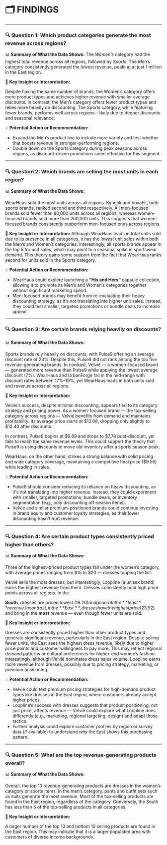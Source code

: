 # 🗂️ FINDINGS

---

### 🔍 Question 1: Which product categories generate the most revenue across regions?

📊 **Summary of What the Data Shows:**
The *Women’s* category had the highest total revenue across all regions, followed by *Sports*. The *Men’s* category consistently generated the lowest revenue, peaking at just 1 million in the East region.

📌 **Key Insight or Interpretation:**

Despite having the same number of brands, the Women’s category offers more product types and achieves higher revenue with smaller average discounts. In contrast, the Men’s category offers fewer product types and relies more heavily on discounting. The Sports category, while featuring fewer brands, performs well across regions—likely due to deeper discounts and seasonal relevance.

💡 **Potential Action or Recommendation:** 

- Expand the Men’s product line to include more variety and test whether that boosts revenue in stronger-performing regions.
- Double down on the Sports category during peak seasons across regions, as discount-driven promotions seem effective for this segment.

---

### 🔍 Question 2: Which brands are selling the most units in each region?

📊 **Summary of What the Data Shows:**

WearHaus sold the most units across all regions. Kynetik and VoxaFit, both sports brands, ranked second and third respectively. All men-focused brands sold fewer than 80,000 units across all regions, whereas women-focused brands sold more than 200,000 units. This suggests that women-focused brands consistently outperform men-focused ones across regions.

📌 **Key Insight or Interpretation:**
Although WearHaus leads in total units sold due to its presence in all categories, it has the *lowest* unit sales within both the Men’s and Women’s categories. Interestingly, all sports brands appear in the top 5 for unit sales, which may point to a seasonal spike in sportswear demand. This theory gains some support from the fact that WearHaus ranks second for units sold in the Sports category.

💡 **Potential Action or Recommendation:** 

- WearHaus could explore launching a **“His and Hers”** capsule collection, allowing it to promote its Men’s and Women’s categories together without significant marketing spend.
- Men-focused brands may benefit from re-evaluating their heavy discounting strategy, as it’s not translating into higher unit sales. Instead, they could test smaller, targeted promotions or bundle deals to increase appeal.

---

### 🔍 Question 3: Are certain brands relying heavily on discounts?

📊 **Summary of What the Data Shows:**

Sports brands rely heavily on discounts, with Pulse9 offering an average discount rate of 23%. Despite this, Pulse9 did not rank among the top five revenue-generating brands. In contrast, Velvié — a women-focused brand — generated more revenue than Pulse9 while applying the lowest average discount (7%). WearHaus and UrbanForge fall in the mid-range with discount rates between 17%–19%, yet WearHaus leads in both units sold and revenue across all regions.

📌 **Key Insight or Interpretation:**

Velvié’s success, despite minimal discounting, appears tied to its category strategy and pricing power. As a women-focused brand — the top-selling category across regions — Velvié benefits from demand and maintains profitability. Its average price starts at $13.08, dropping only slightly to $12.40 after discounts.

In contrast, Pulse9 begins at $9.89 and drops to $7.78 post-discount, yet fails to reach the same revenue levels. This could support the theory that Pulse9 is using discounts to move old inventory after a sports season peak.

WearHaus, on the other hand, strikes a strong balance with solid pricing and wide category coverage, maintaining a competitive final price ($9.56) while leading in sales.

💡 **Potential Action or Recommendation:** 

- Pulse9 should consider reducing its reliance on heavy discounting, as it's not translating into higher revenue. Instead, they could experiment with smaller, targeted promotions, bundle deals, or inventory segmentation (e.g., only discounting off-season items).
- Velvié and similar premium-positioned brands could continue investing in brand equity and customer loyalty strategies, as their lower discounting hasn't hurt revenue.

---

### 🔍 Question 4: Are certain product types consistently priced higher than others?

📊 **Summary of What the Data Shows:**

Three of the highest-priced product types fall under the women’s category, with average prices ranging from $15 to $20 — dresses topping the list.

Velvié sells the most dresses, but interestingly, Loopline (a unisex brand) earns the highest revenue from them. Dresses consistently hold high price points across all regions. In the

**South**, dresses are priced lowest ($19.20) and generate the **least** revenue. In contrast, in the **East**, dresses have the highest price ($23.92) and bring in the **most** revenue — even though fewer units are sold.

📌 **Key Insight or Interpretation:**

Dresses are consistently priced higher than other product types and generate significant revenue, particularly in the East region. Despite selling fewer units, the East sees the highest dress revenue, likely due to higher price points and customer willingness to pay more. This may reflect regional demand patterns or cultural preferences for higher-end women’s fashion. Interestingly, although Velvié dominates dress sales volume, Loopline earns more revenue from dresses, possibly due to pricing strategy, marketing, or premium positioning.

💡 **Potential Action or Recommendation:** 

- Velvié could test premium pricing strategies for high-demand product types like dresses in the East region, where customers already accept higher prices.
- Loopline’s success with dresses suggests that product positioning, not just price, affects revenue — Velvié could explore what Loopline does differently (e.g., marketing, regional targeting, design) and adapt those tactics.
- Further analysis could explore customer profiles by region or survey data (if available) to understand *why* the East shows this purchasing pattern.

---

### 🔍 Question 5: What are the top revenue-generating products overall?

📊 **Summary of What the Data Shows:**

Overall, the top 10 revenue-generating products are dresses in the women’s category or sports items. In the men’s category, pants and outfit sets such as suits generate the most revenue. Most of the top-selling products are found in the East region, regardless of the category. Conversely, the South has less than 5 of the top-selling products in all categories.

📌 **Key Insight or Interpretation:**

A larger number of the top 10 and bottom 10 selling products are found in the East region. This may indicate that it is a larger populated area with customers of diverse income backgrounds.
